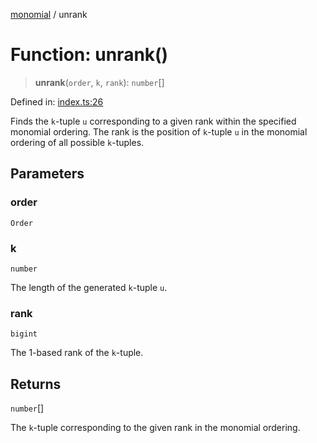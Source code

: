[monomial](../wiki/globals) / unrank

# Function: unrank()

> **unrank**(`order`, `k`, `rank`): `number`[]

Defined in: [index.ts:26](https://github.com/jmalena/monomial/blob/e6e2e62ff6c2ed1f037b21147ad8741b88e74ecc/src/index.ts#L26)

Finds the `k`-tuple `u` corresponding to a given rank within the specified monomial ordering.
The rank is the position of `k`-tuple `u` in the monomial ordering of all possible `k`-tuples.

## Parameters

### order

`Order`

### k

`number`

The length of the generated `k`-tuple `u`.

### rank

`bigint`

The 1-based rank of the `k`-tuple.

## Returns

`number`[]

The `k`-tuple corresponding to the given rank in the monomial ordering.
